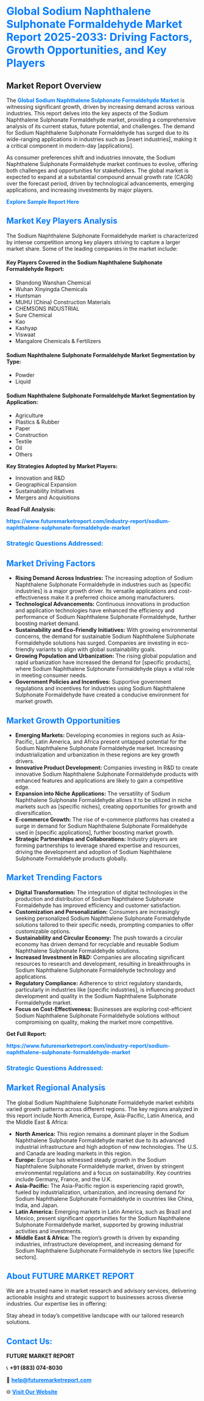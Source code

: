 <h1 style="color: #007BFF;">Global Sodium Naphthalene Sulphonate Formaldehyde Market Report 2025-2033: Driving Factors, Growth Opportunities, and Key Players</h1>

<section id="overview">
<h2>Market Report Overview</h2>
<p>The <a href="https://www.futuremarketreport.com/industry-report/sodium-naphthalene-sulphonate-formaldehyde-market" style="color: #007BFF; text-decoration: none;"><strong>Global Sodium Naphthalene Sulphonate Formaldehyde Market</strong></a> is witnessing significant growth, driven by increasing demand across various industries. This report delves into the key aspects of the Sodium Naphthalene Sulphonate Formaldehyde market, providing a comprehensive analysis of its current status, future potential, and challenges. The demand for Sodium Naphthalene Sulphonate Formaldehyde has surged due to its wide-ranging applications in industries such as [insert industries], making it a critical component in modern-day [applications].</p>
<p>As consumer preferences shift and industries innovate, the Sodium Naphthalene Sulphonate Formaldehyde market continues to evolve, offering both challenges and opportunities for stakeholders. The global market is expected to expand at a substantial compound annual growth rate (CAGR) over the forecast period, driven by technological advancements, emerging applications, and increasing investments by major players.</p>
</section>

<section id="overview">
<p><a href="https://www.futuremarketreport.com/request-sample/reportId=42067" style="color: #007BFF; text-decoration: none;"><strong>Explore Sample Report Here</strong></a></p>
</section>

<section id="key-players">
<h2 style="color: #007BFF;">Market Key Players Analysis</h2>
<p>The Sodium Naphthalene Sulphonate Formaldehyde market is characterized by intense competition among key players striving to capture a larger market share. Some of the leading companies in the market include:</p>
<h4>Key Players Covered in the Sodium Naphthalene Sulphonate Formaldehyde Report:</h4>
<ul><li>Shandong Wanshan Chemical</li><li>Wuhan Xinyingda Chemicals</li><li>Huntsman</li><li>MUHU (China) Construction Materials</li><li>CHEMSONS INDUSTRIAL</li><li>Sure Chemical</li><li>Kao</li><li>Kashyap</li><li>Viswaat</li><li>Mangalore Chemicals &amp; Fertilizers</li></ul>
<h4>Sodium Naphthalene Sulphonate Formaldehyde Market Segmentation by Type:</h4>
<ul><li>Powder</li><li>Liquid</li></ul>

<h4>Sodium Naphthalene Sulphonate Formaldehyde Market Segmentation by Application:</h4>
<ul><li>Agriculture</li><li>Plastics &amp; Rubber</li><li>Paper</li><li>Construction</li><li>Textile</li><li>Oil</li><li>Others</li></ul>
<p><strong>Key Strategies Adopted by Market Players:</strong></p>
<ul>
<li>Innovation and R&D</li>
<li>Geographical Expansion</li>
<li>Sustainability Initiatives</li>
<li>Mergers and Acquisitions</li>
</ul>
</section>

<section>
<p><strong>Read Full Analysis: </strong></p><a href="https://www.futuremarketreport.com/industry-report/sodium-naphthalene-sulphonate-formaldehyde-market" style="color: #007BFF; text-decoration: none;"><strong>https://www.futuremarketreport.com/industry-report/sodium-naphthalene-sulphonate-formaldehyde-market</strong></a>
<h3 style="color: #007BFF;">Strategic Questions Addressed:</h3>
</section>

<section id="driving-factors">
<h2 style="color: #007BFF;">Market Driving Factors</h2>
<ul>
<li><strong>Rising Demand Across Industries:</strong> The increasing adoption of Sodium Naphthalene Sulphonate Formaldehyde in industries such as [specific industries] is a major growth driver. Its versatile applications and cost-effectiveness make it a preferred choice among manufacturers.</li>
<li><strong>Technological Advancements:</strong> Continuous innovations in production and application technologies have enhanced the efficiency and performance of Sodium Naphthalene Sulphonate Formaldehyde, further boosting market demand.</li>
<li><strong>Sustainability and Eco-Friendly Initiatives:</strong> With growing environmental concerns, the demand for sustainable Sodium Naphthalene Sulphonate Formaldehyde solutions has surged. Companies are investing in eco-friendly variants to align with global sustainability goals.</li>
<li><strong>Growing Population and Urbanization:</strong> The rising global population and rapid urbanization have increased the demand for [specific products], where Sodium Naphthalene Sulphonate Formaldehyde plays a vital role in meeting consumer needs.</li>
<li><strong>Government Policies and Incentives:</strong> Supportive government regulations and incentives for industries using Sodium Naphthalene Sulphonate Formaldehyde have created a conducive environment for market growth.</li>
</ul>
</section>

<section id="growth-opportunities">
<h2 style="color: #007BFF;">Market Growth Opportunities</h2>
<ul>
<li><strong>Emerging Markets:</strong> Developing economies in regions such as Asia-Pacific, Latin America, and Africa present untapped potential for the Sodium Naphthalene Sulphonate Formaldehyde market. Increasing industrialization and urbanization in these regions are key growth drivers.</li>
<li><strong>Innovative Product Development:</strong> Companies investing in R&D to create innovative Sodium Naphthalene Sulphonate Formaldehyde products with enhanced features and applications are likely to gain a competitive edge.</li>
<li><strong>Expansion into Niche Applications:</strong> The versatility of Sodium Naphthalene Sulphonate Formaldehyde allows it to be utilized in niche markets such as [specific niches], creating opportunities for growth and diversification.</li>
<li><strong>E-commerce Growth:</strong> The rise of e-commerce platforms has created a surge in demand for Sodium Naphthalene Sulphonate Formaldehyde used in [specific applications], further boosting market growth.</li>
<li><strong>Strategic Partnerships and Collaborations:</strong> Industry players are forming partnerships to leverage shared expertise and resources, driving the development and adoption of Sodium Naphthalene Sulphonate Formaldehyde products globally.</li>
</ul>
</section>

<section id="trending-factors">
<h2 style="color: #007BFF;">Market Trending Factors</h2>
<ul>
<li><strong>Digital Transformation:</strong> The integration of digital technologies in the production and distribution of Sodium Naphthalene Sulphonate Formaldehyde has improved efficiency and customer satisfaction.</li>
<li><strong>Customization and Personalization:</strong> Consumers are increasingly seeking personalized Sodium Naphthalene Sulphonate Formaldehyde solutions tailored to their specific needs, prompting companies to offer customizable options.</li>
<li><strong>Sustainability and Circular Economy:</strong> The push towards a circular economy has driven demand for recyclable and reusable Sodium Naphthalene Sulphonate Formaldehyde solutions.</li>
<li><strong>Increased Investment in R&D:</strong> Companies are allocating significant resources to research and development, resulting in breakthroughs in Sodium Naphthalene Sulphonate Formaldehyde technology and applications.</li>
<li><strong>Regulatory Compliance:</strong> Adherence to strict regulatory standards, particularly in industries like [specific industries], is influencing product development and quality in the Sodium Naphthalene Sulphonate Formaldehyde market.</li>
<li><strong>Focus on Cost-Effectiveness:</strong> Businesses are exploring cost-efficient Sodium Naphthalene Sulphonate Formaldehyde solutions without compromising on quality, making the market more competitive.</li>
</ul>
</section>

<section>
<p><strong>Get Full Report: </strong></p><a href="https://www.futuremarketreport.com/industry-report/sodium-naphthalene-sulphonate-formaldehyde-market" style="color: #007BFF; text-decoration: none;"><strong>https://www.futuremarketreport.com/industry-report/sodium-naphthalene-sulphonate-formaldehyde-market</strong></a>
<h3 style="color: #007BFF;">Strategic Questions Addressed:</h3>
</section>


<section id="regional-analysis">
<h2 style="color: #007BFF;">Market Regional Analysis</h2>
<p>The global Sodium Naphthalene Sulphonate Formaldehyde market exhibits varied growth patterns across different regions. The key regions analyzed in this report include North America, Europe, Asia-Pacific, Latin America, and the Middle East & Africa:</p>
<ul>
<li><strong>North America:</strong> This region remains a dominant player in the Sodium Naphthalene Sulphonate Formaldehyde market due to its advanced industrial infrastructure and high adoption of new technologies. The U.S. and Canada are leading markets in this region.</li>
<li><strong>Europe:</strong> Europe has witnessed steady growth in the Sodium Naphthalene Sulphonate Formaldehyde market, driven by stringent environmental regulations and a focus on sustainability. Key countries include Germany, France, and the U.K.</li>
<li><strong>Asia-Pacific:</strong> The Asia-Pacific region is experiencing rapid growth, fueled by industrialization, urbanization, and increasing demand for Sodium Naphthalene Sulphonate Formaldehyde in countries like China, India, and Japan.</li>
<li><strong>Latin America:</strong> Emerging markets in Latin America, such as Brazil and Mexico, present significant opportunities for the Sodium Naphthalene Sulphonate Formaldehyde market, supported by growing industrial activities and investments.</li>
<li><strong>Middle East & Africa:</strong> The region’s growth is driven by expanding industries, infrastructure development, and increasing demand for Sodium Naphthalene Sulphonate Formaldehyde in sectors like [specific sectors].</li>
</ul>
</section>

<footer>
<h2 style="color: #007BFF;">About FUTURE MARKET REPORT</h2>
<p>We are a trusted name in market research and advisory services, delivering actionable insights and strategic support to businesses across diverse industries. Our expertise lies in offering:</p>

<p>Stay ahead in today’s competitive landscape with our tailored research solutions.</p>

<h2 style="color: #007BFF;">Contact Us:</h2>
<p><strong>FUTURE MARKET REPORT</strong></p>
<p>📞 <strong>+91 (883) 074-8030</strong></p>
<p>📧 <strong><a href="mailto:help@futuremarketreport.com" style="color: #007BFF;">help@futuremarketreport.com</a></strong></p>
<p>🌐 <strong><a href="https://www.futuremarketreport.com/" style="color: #007BFF;">Visit Our Website</a></strong></p>
</footer>
